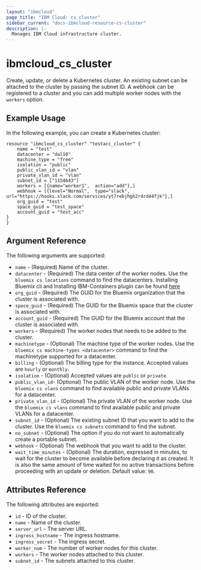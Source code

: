 ```yaml
---
layout: "ibmcloud"
page_title: "IBM Cloud: cs_cluster"
sidebar_current: "docs-ibmcloud-resource-cs-cluster"
description: |-
  Manages IBM Cloud infrastructure cluster.
---
```


# ibmcloud\_cs_cluster

Create, update, or delete a Kubernetes cluster. An existing subnet can be attached to the cluster by passing the subnet ID. A webhook can be registered to a cluster and you can add multiple worker nodes with the `workers` option.

## Example Usage

In the following example, you can create a Kubernetes cluster:

```hcl
resource "ibmcloud_cs_cluster" "testacc_cluster" {
    name = "test"
    datacenter = "dal10"
    machine_type = "free"
    isolation = "public"
    public_vlan_id = "vlan"
    private_vlan_id = "vlan"
    subnet_id = ["1154643"]
    workers = [{name="worker1",  action="add"},]
    webhook = [{level="Normal",  type="slack", url="https://hooks.slack.com/services/yt7rebjhgh2r4rd44fjk"},]
    org_guid = "test"
	space_guid = "test_space"
	account_guid = "test_acc"
}
}
```

## Argument Reference

The following arguments are supported:


* `name` - (Required) Name of the cluster.
* `datacenter` - (Required)  The data center of the worker nodes. Use the `bluemix cs locations` command to find the datacenters. Installing Bluemix cli and Installing IBM-Containers plugin can be found [here](https://console.ng.bluemix.net/docs/cli/reference/bluemix_cli/index.html#getting-started)
* `org_guid` - (Required) The GUID for the Bluemix organization that the cluster is associated with.
* `space_guid` - (Required) The GUID for the Bluemix space that the cluster is associated with.
* `account_guid` - (Required) The GUID for the Bluemix account that the cluster is associated with.
* `workers` - (Required) The worker nodes that needs to be added to the cluster.
* `machinetype` - (Optional) The machine type of the worker nodes. Use the `bluemix cs machine-types <datacenter>` command to find the machinetype supported for a datacenter.
* `billing` -  (Optional) The billing type for the instance. Accepted values are `hourly` or `monthly`.
* `isolation` - (Optional) Accepted values are `public` or `private`.
* `public_vlan_id`- (Optional) The public VLAN of the worker node. Use the `bluemix cs vlans` command to find available public and private VLANs for a datacenter.
* `private_vlan_id` - (Optional) The private VLAN of the worker node. Use the `bluemix cs vlans` command to find available public and private VLANs for a datacenter.
* `subnet_id` - (Optional) The existing subnet ID that you want to add to the cluster. Use the `bluemix cs subnets` command to find the subnet.
* `no_subnet` - (Optional) The option if you do not want to automatically create a portable subnet.
* `webhook` - (Optional) The webhook that you want to add to the cluster.
* `wait_time_minutes` - (Optional) The duration, expressed in minutes, to wait for the cluster to become available before declaring it as created. It is also the same amount of time waited for no active transactions before proceeding with an update or deletion. Default value: `90`.



    
## Attributes Reference

The following attributes are exported:

* `id` - ID of the cluster.
* `name` - Name of the cluster.
* `server_url` - The server URL.
* `ingress_hostname` - The ingress hostname.
* `ingress_secret` - The ingress secret.
* `worker_num` - The number of worker nodes for this cluster.
* `workers` - The worker nodes attached to this cluster.
* `subnet_id` - The subnets attached to this cluster.
